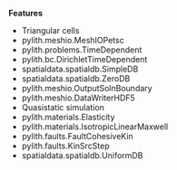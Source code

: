 
**Features**

* Triangular cells
* pylith.meshio.MeshIOPetsc
* pylith.problems.TimeDependent
* pylith.bc.DirichletTimeDependent
* spatialdata.spatialdb.SimpleDB
* spatialdata.spatialdb.ZeroDB
* pylith.meshio.OutputSolnBoundary
* pylith.meshio.DataWriterHDF5
* Quasistatic simulation
* pylith.materials.Elasticity
* pylith.materials.IsotropicLinearMaxwell
* pylith.faults.FaultCohesiveKin
* pylith.faults.KinSrcStep
* spatialdata.spatialdb.UniformDB
